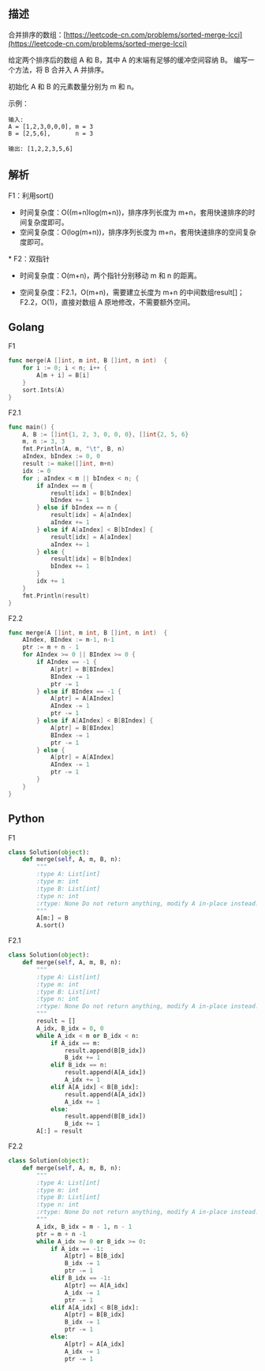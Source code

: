 ## 描述

合并排序的数组：[https://leetcode-cn.com/problems/sorted-merge-lcci](https://leetcode-cn.com/problems/sorted-merge-lcci)

给定两个排序后的数组 A 和 B，其中 A 的末端有足够的缓冲空间容纳 B。 编写一个方法，将 B 合并入 A 并排序。

初始化 A 和 B 的元素数量分别为 m 和 n。

示例：

```
输入:
A = [1,2,3,0,0,0], m = 3
B = [2,5,6],       n = 3

输出: [1,2,2,3,5,6]
```

## 解析

F1：利用sort()

- 时间复杂度：O((m+n)log(m+n))，排序序列长度为 m+n，套用快速排序的时间复杂度即可。
- 空间复杂度：O(log(m+n))，排序序列长度为 m+n，套用快速排序的空间复杂度即可。

\* F2：双指针

- 时间复杂度：O(m+n)，两个指针分别移动 m 和 n 的距离。

- 空间复杂度：F2.1，O(m+n)，需要建立长度为 m+n 的中间数组result[]；F2.2，O(1)，直接对数组 A 原地修改，不需要额外空间。

## Golang

F1

```go
func merge(A []int, m int, B []int, n int)  {
    for i := 0; i < n; i++ {
		A[m + i] = B[i]
	}
	sort.Ints(A)
}
```

F2.1

```go
func main() {
    A, B := []int{1, 2, 3, 0, 0, 0}, []int{2, 5, 6}
    m, n := 3, 3
    fmt.Println(A, m, "\t", B, n)
    aIndex, bIndex := 0, 0
    result := make([]int, m+n)
    idx := 0
    for ; aIndex < m || bIndex < n; {
        if aIndex == m {
            result[idx] = B[bIndex]
            bIndex += 1
        } else if bIndex == n {
            result[idx] = A[aIndex]
            aIndex += 1
        } else if A[aIndex] < B[bIndex] {
            result[idx] = A[aIndex]
            aIndex += 1
        } else {
            result[idx] = B[bIndex]
            bIndex += 1
        }
        idx += 1
    }
    fmt.Println(result)
}
```

F2.2

```go
func merge(A []int, m int, B []int, n int)  {
    AIndex, BIndex := m-1, n-1
    ptr := m + n - 1
    for AIndex >= 0 || BIndex >= 0 {
        if AIndex == -1 {
            A[ptr] = B[BIndex]
            BIndex -= 1
            ptr -= 1
        } else if BIndex == -1 {
            A[ptr] = A[AIndex]
            AIndex -= 1
            ptr -= 1
        } else if A[AIndex] < B[BIndex] {
            A[ptr] = B[BIndex]
            BIndex -= 1
            ptr -= 1
        } else {
            A[ptr] = A[AIndex]
            AIndex -= 1
            ptr -= 1
        }
    }
}
```

## Python

F1

```python
class Solution(object):
    def merge(self, A, m, B, n):
        """
        :type A: List[int]
        :type m: int
        :type B: List[int]
        :type n: int
        :rtype: None Do not return anything, modify A in-place instead.
        """
        A[m:] = B
        A.sort()
```

F2.1

```python
class Solution(object):
    def merge(self, A, m, B, n):
        """
        :type A: List[int]
        :type m: int
        :type B: List[int]
        :type n: int
        :rtype: None Do not return anything, modify A in-place instead.
        """
        result = []
        A_idx, B_idx = 0, 0
        while A_idx < m or B_idx < n:
            if A_idx == m:
                result.append(B[B_idx])
                B_idx += 1
            elif B_idx == n:
                result.append(A[A_idx])
                A_idx += 1
            elif A[A_idx] < B[B_idx]:
                result.append(A[A_idx])
                A_idx += 1
            else:
                result.append(B[B_idx])
                B_idx += 1
        A[:] = result
```

F2.2

```python
class Solution(object):
    def merge(self, A, m, B, n):
        """
        :type A: List[int]
        :type m: int
        :type B: List[int]
        :type n: int
        :rtype: None Do not return anything, modify A in-place instead.
        """
        A_idx, B_idx = m - 1, n - 1
        ptr = m + n -1
        while A_idx >= 0 or B_idx >= 0:
            if A_idx == -1:
                A[ptr] = B[B_idx]
                B_idx -= 1
                ptr -= 1
            elif B_idx == -1:
                A[ptr] == A[A_idx]
                A_idx -= 1
                ptr -= 1
            elif A[A_idx] < B[B_idx]:
                A[ptr] = B[B_idx]
                B_idx -= 1
                ptr -= 1   
            else:
                A[ptr] = A[A_idx]
                A_idx -= 1
                ptr -= 1
```

